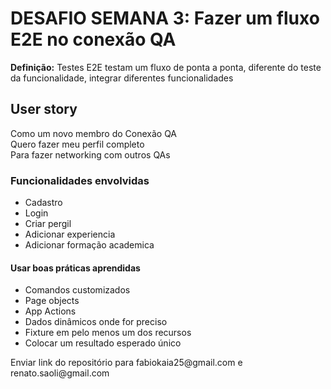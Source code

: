 # DESAFIO SEMANA 3: Fazer um fluxo E2E no conexão QA
**Definição:** Testes E2E testam um fluxo de ponta a ponta, diferente do teste da funcionalidade, integrar diferentes funcionalidades

## User story
Como um novo membro do Conexão QA<br/>
Quero fazer meu perfil completo<br/>
Para fazer networking com outros QAs

### Funcionalidades envolvidas
* Cadastro
* Login
* Criar pergil
* Adicionar experiencia
* Adicionar formação academica

#### Usar boas práticas aprendidas
* Comandos customizados 
* Page objects 
* App Actions
* Dados dinâmicos onde for preciso 
* Fixture em pelo menos um dos recursos
* Colocar um resultado esperado único

<p> Enviar link do repositório para fabiokaia25@gmail.com e renato.saoli@gmail.com